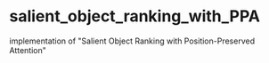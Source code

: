 # salient_object_ranking_with_PPA
implementation of "Salient Object Ranking with Position-Preserved Attention"
